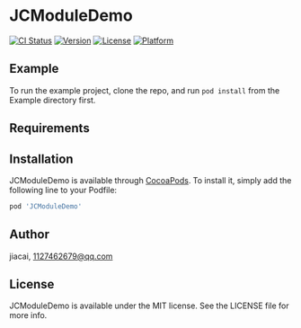 # JCModuleDemo

[![CI Status](https://img.shields.io/travis/jiacai/JCModuleDemo.svg?style=flat)](https://travis-ci.org/jiacai/JCModuleDemo)
[![Version](https://img.shields.io/cocoapods/v/JCModuleDemo.svg?style=flat)](https://cocoapods.org/pods/JCModuleDemo)
[![License](https://img.shields.io/cocoapods/l/JCModuleDemo.svg?style=flat)](https://cocoapods.org/pods/JCModuleDemo)
[![Platform](https://img.shields.io/cocoapods/p/JCModuleDemo.svg?style=flat)](https://cocoapods.org/pods/JCModuleDemo)

## Example

To run the example project, clone the repo, and run `pod install` from the Example directory first.

## Requirements

## Installation

JCModuleDemo is available through [CocoaPods](https://cocoapods.org). To install
it, simply add the following line to your Podfile:

```ruby
pod 'JCModuleDemo'
```

## Author

jiacai, 1127462679@qq.com

## License

JCModuleDemo is available under the MIT license. See the LICENSE file for more info.
